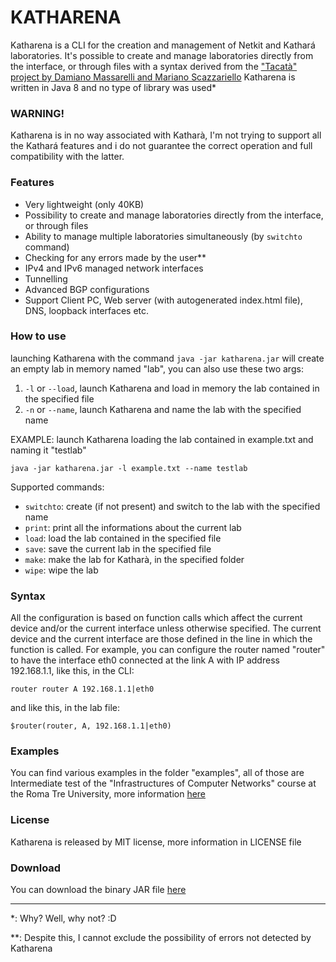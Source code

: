 # KATHARENA
Katharena is a CLI for the creation and management of Netkit and Kathará laboratories.
It's possible to create and manage laboratories directly from the interface, or through files with a syntax derived from the ["Tacatà" project by Damiano Massarelli and Mariano Scazzariello](https://github.com/damiano-massarelli/Tacata)
Katharena is written in Java 8 and no type of library was used*

### WARNING!
Katharena is in no way associated with Katharà, I'm not trying to support all the Kathará features and i do not guarantee the correct operation and full compatibility with the latter.

### Features
- Very lightweight (only 40KB)
- Possibility to create and manage laboratories directly from the interface, or through files
- Ability to manage multiple laboratories simultaneously (by `switchto` command)
- Checking for any errors made by the user**
- IPv4 and IPv6 managed network interfaces 
- Tunnelling
- Advanced BGP configurations
- Support Client PC, Web server (with autogenerated index.html file), DNS, loopback interfaces etc.

### How to use
launching Katharena with the command `java -jar katharena.jar` will create an empty lab in memory named "lab", you can also use these two args:
1. `-l` or `--load`, launch Katharena and load in memory the lab contained in the specified file
2. `-n` or `--name`, launch Katharena and name the lab with the specified name

EXAMPLE: launch Katharena loading the lab contained in example.txt and naming it "testlab"
```
java -jar katharena.jar -l example.txt --name testlab
```
Supported commands:
- `switchto`: create (if not present) and switch to the lab with the specified name
- `print`: print all the informations about the current lab
- `load`: load the lab contained in the specified file
- `save`: save the current lab in the specified file
- `make`: make the lab for Katharà, in the specified folder
- `wipe`: wipe the lab

### Syntax
All the configuration is based on function calls which affect the current device and/or the current interface unless otherwise specified. The current device and the current interface are those defined in the line in which the function is called.
For example, you can configure the router named "router" to have the interface eth0 connected at the link A with IP address 192.168.1.1, like this, in the CLI:
```
router router A 192.168.1.1|eth0
```
and like this, in the lab file:
```
$router(router, A, 192.168.1.1|eth0)
```


### Examples
You can find various examples in the folder "examples", all of those are Intermediate test of the "Infrastructures of Computer Networks" course at the Roma Tre University, more information [here](https://www.netkit.org/exams.html)

### License
Katharena is released by MIT license, more information in LICENSE file

### Download
You can download the binary JAR file [here](https://github.com/marcodg97/Katharena/releases)

___

*: Why? Well, why not? :D

**: Despite this, I cannot exclude the possibility of errors not detected by Katharena
